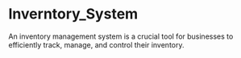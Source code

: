 # Inverntory_System
An inventory management system is a crucial tool for businesses to efficiently track, manage, and control their inventory. 
